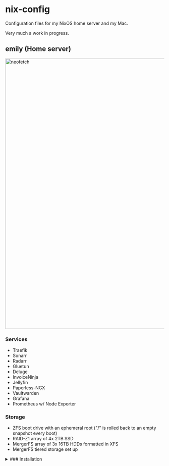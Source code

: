 # nix-config

Configuration files for my NixOS home server and my Mac.

Very much a work in progress.

## emily (Home server)
<img width="857" alt="neofetch" src="https://github.com/notthebee/nix-config/assets/30384331/becfe931-55e9-4eb8-a73b-138ce3be10cd">

### Services
* Traefik
* Sonarr
* Radarr
* Gluetun
* Deluge
* InvoiceNinja
* Jellyfin
* Paperless-NGX
* Vaultwarden
* Grafana
* Prometheus w/ Node Exporter

### Storage
* ZFS boot drive with an ephemeral root ("/" is rolled back to an empty snapshot every boot)
* RAID-Z1 array of 4x 2TB SSD
* MergerFS array of 3x 16TB HDDs formatted in XFS
* MergerFS tiered storage set up


<details><summary>### Installation</summary><p>
Adapted from [ne9z's "NixOS Root on ZFS"](https://openzfs.github.io/openzfs-docs/Getting%20Started/NixOS/Root%20on%20ZFS.html)

Elevate privileges, prepare the drive variable and the mountpoint
```bash
sudo su

DISK='/dev/disk/by-id/ata-Samsung_SSD_870_EVO_250GB_S6PENL0T902873K'
MNT=$(mktemp -d)
```

Enable flakes
```bash
mkdir -p ~/.config/nix
echo "experimental-features = nix-command flakes" >> ~/.config/nix/nix.conf
```

Install git, jq and parted
```bash
if ! command -v git; then nix-env -f '<nixpkgs>' -iA git; fi
if ! command -v jq;  then nix-env -f '<nixpkgs>' -iA jq; fi
if ! command -v partprobe;  then nix-env -f '<nixpkgs>' -iA parted; fi
```

Partition the drives
```bash
partition_disk () {
 local disk="${1}"
 blkdiscard -f "${disk}" || true

 parted --script --align=optimal  "${disk}" -- \
 mklabel gpt \
 mkpart EFI 2MiB 1GiB \
 mkpart bpool 1GiB 5GiB \
 mkpart rpool 5GiB -1GiB \
 mkpart BIOS 1MiB 2MiB \
 set 1 esp on \
 set 4 bios_grub on \
 set 4 legacy_boot on

 partprobe "${disk}"
 udevadm settle
}

for i in ${DISK}; do
   partition_disk "${i}"
done
```

Create the boot pool
```bash
zpool create \
    -o compatibility=grub2 \
    -o ashift=12 \
    -o autotrim=on \
    -O acltype=posixacl \
    -O canmount=off \
    -O compression=lz4 \
    -O devices=off \
    -O normalization=formD \
    -O relatime=on \
    -O xattr=sa \
    -O mountpoint=/boot \
    -R "${MNT}" \
    bpool \
    $(for i in ${DISK}; do
       printf '%s ' "${i}-part2";
      done)
```

Create the root pool
```bash
zpool create \
    -o ashift=12 \
    -o autotrim=on \
    -R "${MNT}" \
    -O acltype=posixacl \
    -O canmount=off \
    -O compression=zstd \
    -O dnodesize=auto \
    -O normalization=formD \
    -O relatime=on \
    -O xattr=sa \
    -O mountpoint=/ \
    rpool \
   $(for i in ${DISK}; do
      printf '%s ' "${i}-part3";
     done)
```

Create root system container
```bash
zfs create \
 -o canmount=off \
 -o mountpoint=none \
rpool/nixos
```

Create the system datasets
```bash
zfs create -o mountpoint=legacy rpool/nixos/empty
mount -t zfs rpool/nixos/empty "${MNT}"/
zfs snapshot rpool/nixos/empty@start

zfs create -o mountpoint=legacy rpool/nixos/home
mkdir "${MNT}"/home
mount -t zfs rpool/nixos/home "${MNT}"/home

zfs create -o mountpoint=legacy rpool/nixos/var/log
zfs create -o mountpoint=legacy rpool/nixos/config
zfs create -o mountpoint=legacy rpool/nixos/persist
zfs create -o mountpoint=legacy rpool/nixos/nix

zfs create -o mountpoint=none bpool/nixos
zfs create -o mountpoint=legacy bpool/nixos/root
mkdir "${MNT}"/boot
mount -t zfs bpool/nixos/root "${MNT}"/boot

mkdir -p "${MNT}"/var/log
mkdir -p "${MNT}"/etc/nixos
mkdir -p "${MNT}"/nix
mkdir -p "${MNT}"/persist

mount -t zfs rpool/nixos/var/log "${MNT}"/var/log
mount -t zfs rpool/nixos/config "${MNT}"/etc/nixos
mount -t zfs rpool/nixos/nix "${MNT}"/nix
mount -t zfs rpool/nixos/persist "${MNT}"/persist
```

Format and mount ESP
```bash
for i in ${DISK}; do
 mkfs.vfat -n EFI "${i}"-part1
 mkdir -p "${MNT}"/boot/efis/"${i##*/}"-part1
 mount -t vfat -o iocharset=iso8859-1 "${i}"-part1 "${MNT}"/boot/efis/"${i##*/}"-part1
done
```

Clone this repository
```bash
git clone https://github.com/notthebee/nix-config.git "${MNT}"/etc/nixos
```

Put the private key into place (required for secret management)
```bash
mkdir /mnt/home/notthebee/.ssh
exit
scp ~/.ssh/id_ed25519 nixos_installation_ip:/mnt/home/
ssh nixos@installation-media
chmod 700 /mnt/home/notthebee
chmod 600 /mnt/home/notthebee/id_ed25519
```

Install the system
```bash
nixos-install \
--root "${MNT}" \
--no-root-passwd \
--flake "git+file://${MNT}/etc/nixos#emily"
```

Unmount the filesystems
```bash
umount -Rl "${MNT}"
zpool export -a
```

Reboot
```bash
reboot
```
</p></details>

